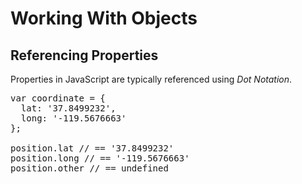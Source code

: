 # Working With Objects
## Referencing Properties

Properties in JavaScript are typically referenced using <em>Dot Notation</em>.

<pre class="code javascript" >
var coordinate = { 
  lat: '37.8499232',
  long: '-119.5676663'
};

position.lat // == '37.8499232'
position.long // == '-119.5676663'
position.other // == undefined
</pre>